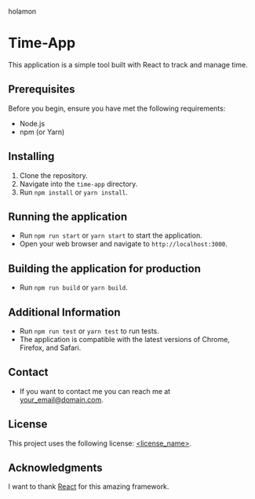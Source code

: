 holamon
# Time-App

This application is a simple tool built with React to track and manage time. 

## Prerequisites

Before you begin, ensure you have met the following requirements:

* Node.js
* npm (or Yarn)

## Installing

1. Clone the repository.
2. Navigate into the `time-app` directory.
3. Run `npm install` or `yarn install`.

## Running the application

* Run `npm run start` or `yarn start` to start the application.
* Open your web browser and navigate to `http://localhost:3000`.

## Building the application for production

* Run `npm run build` or `yarn build`.

## Additional Information

* Run `npm run test` or `yarn test` to run tests.
* The application is compatible with the latest versions of Chrome, Firefox, and Safari.

## Contact
* If you want to contact me you can reach me at <your_email@domain.com>.

## License
This project uses the following license: [<license_name>](<link>).

## Acknowledgments
I want to thank [React](https://reactjs.org/) for this amazing framework.